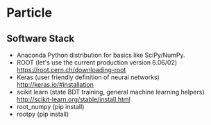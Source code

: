 # Particle

## Software Stack

- Anaconda Python distribution for basics like SciPy/NumPy. 
- ROOT (let's use the current production version 6.06/02) https://root.cern.ch/downloading-root
- Keras (user friendly definition of neural networks) http://keras.io/#installation
- scikit learn (state BDT training, general machine learning helpers) http://scikit-learn.org/stable/install.html
- root_numpy (pip install)
- rootpy (pip install)
